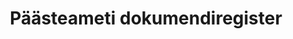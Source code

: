 ---
title: Päästeameti dokumendiregister
title_en: Document register of the Estonian Rescue Board
notes: >-
  Päästeameti dokumendiregistri avalikus vaates on võimalik tutvuda asutuse
  tegevuse käigus loodud või saadud dokumentidega, millele ei ole kehtestatud
  juurdepääsupiirangut.
notes_en: >-
  Document register enables to view different documents (mail exchange,
  contracts, directives etc) wich have been created in the course of the
  institution's activities and are not classified.
category: 
  - Valitsus ja avalik sektor
category_en:
  - Government and Public Sector
resources:
  - name: Dokumendiregister
    url: 'https://adr.rescue.ee/paa/'
    format: HTML
    interactive: 'TRUE'
license: 'https://creativecommons.org/licenses/by-sa/3.0/ee/legalcode'
update_freq: 'http://purl.org/linked-data/sdmx/2009/code#freq-B'
organization: Päästeamet
maintainer_name: ''
maintainer_email: ''
maintainer_phone: ''
date_issued: '28/05/2020'
date_modified: '28/05/2020'
---